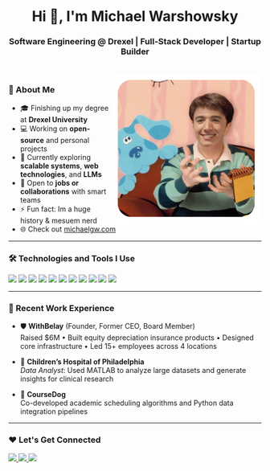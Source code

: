 <h1 align="center">Hi 👋, I'm Michael Warshowsky</h1>
<h3 align="center">Software Engineering @ Drexel | Full-Stack Developer | Startup Builder</h3>

<br />

<div align="center">
  <img align="right" alt="Michael's face" width="300" src="./face.png" />
</div>

### 🤖 About Me

- 🎓 Finishing up my degree at **Drexel University**
- 💻 Working on **open-source** and personal projects
- 🌱 Currently exploring **scalable systems**, **web technologies**, and **LLMs**
- 👯 Open to **jobs or collaborations** with smart teams
- ⚡ Fun fact: Im a huge history & mesuem nerd  
- 🌐 Check out [michaelgw.com](https://michaelgw.com)

---

### 🛠️ Technologies and Tools I Use

<p align="left">
  <img src="https://img.shields.io/badge/Python-3776AB?style=flat&logo=python&logoColor=white" />
  <img src="https://img.shields.io/badge/Java-007396?style=flat&logo=java&logoColor=white" />
  <img src="https://img.shields.io/badge/C-00599C?style=flat&logo=c&logoColor=white" />
  <img src="https://img.shields.io/badge/React-61DAFB?style=flat&logo=react&logoColor=black" />
  <img src="https://img.shields.io/badge/Express.js-000000?style=flat&logo=express&logoColor=white" />
  <img src="https://img.shields.io/badge/PostgreSQL-4169E1?style=flat&logo=postgresql&logoColor=white" />
  <img src="https://img.shields.io/badge/NPM-CB3837?style=flat&logo=npm&logoColor=white" />
  <img src="https://img.shields.io/badge/Postman-FF6C37?style=flat&logo=postman&logoColor=white" />
  <img src="https://img.shields.io/badge/AWS-232F3E?style=flat&logo=amazonaws&logoColor=white" />
  <img src="https://img.shields.io/badge/Linux-FCC624?style=flat&logo=linux&logoColor=black" />
  <img src="https://img.shields.io/badge/Git-F05032?style=flat&logo=git&logoColor=white" />
</p>

---

### 💼 Recent Work Experience

- 🛡️ **WithBelay** (Founder, Former CEO, Board Member)  
  Raised $6M • Built equity depreciation insurance products • Designed core infrastructure • Led 15+ employees across 4 locations

- 🧠 **Children’s Hospital of Philadelphia**  
  *Data Analyst*: Used MATLAB to analyze large datasets and generate insights for clinical research

- 📘 **CourseDog**  
  Co-developed academic scheduling algorithms and Python data integration pipelines

---

### ❤️ Let's Get Connected

<p align="left">
  <a href="https://michaelgw.com" target="_blank">
    <img src="https://img.shields.io/badge/michaelgw.com-9146FF?style=for-the-badge&logo=firefox-browser&logoColor=white" />
  </a>
  <a href="https://www.linkedin.com/in/mwarshowsky" target="_blank">
    <img src="https://img.shields.io/badge/LinkedIn-0A66C2?style=for-the-badge&logo=linkedin&logoColor=white" />
  </a>
  <a href="mailto:michaelg.warshowsky@gmail.com">
    <img src="https://img.shields.io/badge/michaelg.warshowsky@gmail.com-EA4335?style=for-the-badge&logo=gmail&logoColor=white" />
  </a>
</p>

